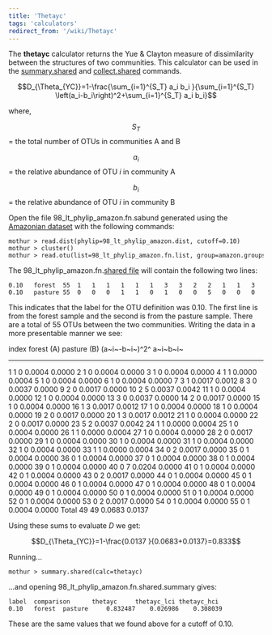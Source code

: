 ```yaml
---
title: 'Thetayc'
tags: 'calculators'
redirect_from: '/wiki/Thetayc'
---
```

The **thetayc** calculator returns the Yue & Clayton
measure of dissimilarity between the structures of two communities. This
calculator can be used in the
[summary.shared](/wiki/summary.shared) and
[collect.shared](/wiki/collect.shared) commands.

$$D_{\Theta_{YC}}=1-\frac{\sum_{i=1}^{S_T} a_i b_i }{\sum_{i=1}^{S_T} \left(a_i-b_i\right)^2+\sum_{i=1}^{S_T} a_i b_i}$$

where,

$$S_{T}$$ = the total number of OTUs in communities A and B

$$a_i$$ = the relative abundance of OTU <i>i</i> in community A

$$b_i$$ = the relative abundance of OTU <i>i</i> in community B

Open the file 98\_lt\_phylip\_amazon.fn.sabund generated using the [
Amazonian dataset](https://mothur.s3.us-east-2.amazonaws.com/wiki/amazondata.zip) with the following
commands:

    mothur > read.dist(phylip=98_lt_phylip_amazon.dist, cutoff=0.10)
    mothur > cluster()
    mothur > read.otu(list=98_lt_phylip_amazon.fn.list, group=amazon.groups, label=0.10)

The 98\_lt\_phylip\_amazon.fn.[shared file](/wiki/shared_file) will
contain the following two lines:

    0.10   forest  55  1   1   1   1   1   1   3   3   2   2   1   1   3   2   1   1   1   1   2   1   1   2   5   1   1   1   1   2   1   1   1   1   1   0   0   0   0   0   0   0   0   0   0   0   0   0   0   0   0   0   0   0   0   0   0   
    0.10   pasture 55  0   0   0   1   1   0   1   0   0   5   0   0   0   0   0   2   0   0   0   3   0   0   2   1   0   1   0   0   0   0   0   0   1   2   1   1   1   1   1   7   1   1   2   1   1   1   1   1   1   1   1   1   2   1   1   

This indicates that the label for the OTU definition was 0.10. The first
line is from the forest sample and the second is from the pasture
sample. There are a total of 55 OTUs between the two communities.
Writing the data in a more presentable manner we see:

  index   forest (A)   pasture (B)   (a~i~-b~i~)^2^   a~i~b~i~
  ------- ------------ ------------- ---------------- ----------
  1       1            0             0.0004           0.0000
  2       1            0             0.0004           0.0000
  3       1            0             0.0004           0.0000
  4       1            1             0.0000           0.0004
  5       1            0             0.0004           0.0000
  6       1            0             0.0004           0.0000
  7       3            1             0.0017           0.0012
  8       3            0             0.0037           0.0000
  9       2            0             0.0017           0.0000
  10      2            5             0.0037           0.0042
  11      1            0             0.0004           0.0000
  12      1            0             0.0004           0.0000
  13      3            0             0.0037           0.0000
  14      2            0             0.0017           0.0000
  15      1            0             0.0004           0.0000
  16      1            3             0.0017           0.0012
  17      1            0             0.0004           0.0000
  18      1            0             0.0004           0.0000
  19      2            0             0.0017           0.0000
  20      1            3             0.0017           0.0012
  21      1            0             0.0004           0.0000
  22      2            0             0.0017           0.0000
  23      5            2             0.0037           0.0042
  24      1            1             0.0000           0.0004
  25      1            0             0.0004           0.0000
  26      1            1             0.0000           0.0004
  27      1            0             0.0004           0.0000
  28      2            0             0.0017           0.0000
  29      1            0             0.0004           0.0000
  30      1            0             0.0004           0.0000
  31      1            0             0.0004           0.0000
  32      1            0             0.0004           0.0000
  33      1            1             0.0000           0.0004
  34      0            2             0.0017           0.0000
  35      0            1             0.0004           0.0000
  36      0            1             0.0004           0.0000
  37      0            1             0.0004           0.0000
  38      0            1             0.0004           0.0000
  39      0            1             0.0004           0.0000
  40      0            7             0.0204           0.0000
  41      0            1             0.0004           0.0000
  42      0            1             0.0004           0.0000
  43      0            2             0.0017           0.0000
  44      0            1             0.0004           0.0000
  45      0            1             0.0004           0.0000
  46      0            1             0.0004           0.0000
  47      0            1             0.0004           0.0000
  48      0            1             0.0004           0.0000
  49      0            1             0.0004           0.0000
  50      0            1             0.0004           0.0000
  51      0            1             0.0004           0.0000
  52      0            1             0.0004           0.0000
  53      0            2             0.0017           0.0000
  54      0            1             0.0004           0.0000
  55      0            1             0.0004           0.0000
  Total   49           49            0.0683           0.0137

Using these sums to evaluate <i>D</i> we get:

$$D_{\Theta_{YC}}=1-\frac{0.0137 }{0.0683+0.0137}=0.833$$

Running\...

    mothur > summary.shared(calc=thetayc)

\...and opening 98\_lt\_phylip\_amazon.fn.shared.summary gives:

    label  comparison      thetayc     thetayc_lci thetayc_hci
    0.10   forest  pasture     0.832487    0.026986    0.308039

These are the same values that we found above for a cutoff of 0.10.
